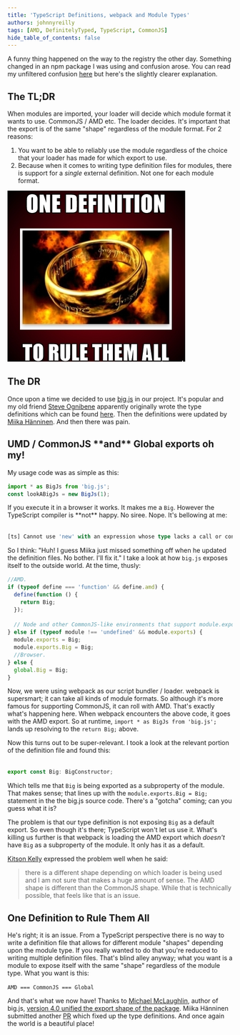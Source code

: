 ```yaml
---
title: 'TypeScript Definitions, webpack and Module Types'
authors: johnnyreilly
tags: [AMD, DefinitelyTyped, TypeScript, CommonJS]
hide_table_of_contents: false
---
```


A funny thing happened on the way to the registry the other day. Something changed in an npm package I was using and confusion arose. You can read my unfiltered confusion [here](https://github.com/Microsoft/TypeScript/issues/18791) but here's the slightly clearer explanation.

## The TL;DR

When modules are imported, your loader will decide which module format it wants to use. CommonJS / AMD etc. The loader decides. It's important that the export is of the same "shape" regardless of the module format. For 2 reasons:

1. You want to be able to reliably use the module regardless of the choice that your loader has made for which export to use.
2. Because when it comes to writing type definition files for modules, there is support for a _single_ external definition. Not one for each module format.

![](../static/blog/2017-10-20-typescript-definitions-webpack-and-module-types/one-definition-to-rule-them-all.jpg)

## The DR

Once upon a time we decided to use [big.js](https://github.com/MikeMcl/big.js/) in our project. It's popular and my old friend [Steve Ognibene](https://twitter.com/nycdotnet) apparently originally wrote the type definitions which can be found [here](https://github.com/DefinitelyTyped/DefinitelyTyped/tree/master/types/big.js). Then the definitions were updated by [Miika Hänninen](https://github.com/googol). And then there was pain.

## UMD / CommonJS \*\*and\*\* Global exports oh my!

My usage code was as simple as this:

```js twoslash
import * as BigJs from 'big.js';
const lookABigJs = new BigJs(1);
```

If you execute it in a browser it works. It makes me a `Big`. However the TypeScript compiler is \*\*not\*\* happy. No siree. Nope. It's bellowing at me:

```ts twoslash

[ts] Cannot use 'new' with an expression whose type lacks a call or construct signature.
```

So I think: "Huh! I guess Miika just missed something off when he updated the definition files. No bother. I'll fix it." I take a look at how `big.js` exposes itself to the outside world. At the time, thusly:

```js twoslash
//AMD.
if (typeof define === 'function' && define.amd) {
  define(function () {
    return Big;
  });

  // Node and other CommonJS-like environments that support module.exports.
} else if (typeof module !== 'undefined' && module.exports) {
  module.exports = Big;
  module.exports.Big = Big;
  //Browser.
} else {
  global.Big = Big;
}
```

Now, we were using webpack as our script bundler / loader. webpack is supersmart; it can take all kinds of module formats. So although it's more famous for supporting CommonJS, it can roll with AMD. That's exactly what's happening here. When webpack encounters the above code, it goes with the AMD export. So at runtime, `import * as BigJs from 'big.js';` lands up resolving to the `return Big;` above.

Now this turns out to be super-relevant. I took a look at the relevant portion of the definition file and found this:

```js twoslash

export const Big: BigConstructor;
```

Which tells me that `Big` is being exported as a subproperty of the module. That makes sense; that lines up with the `module.exports.Big = Big;` statement in the the big.js source code. There's a "gotcha" coming; can you guess what it is?

The problem is that our type definition is not exposing `Big` as a default export. So even though it's there; TypeScript won't let us use it. What's killing us further is that webpack is loading the AMD export which _doesn't_ have `Big` as a subproperty of the module. It only has it as a default.

[Kitson Kelly](https://twitter.com/kitsonk) expressed the problem well when he said:

> there is a different shape depending on which loader is being used and I am not sure that makes a huge amount of sense. The AMD shape is different than the CommonJS shape. While that is technically possible, that feels like that is an issue.

## One Definition to Rule Them All

He's right; it is an issue. From a TypeScript perspective there is no way to write a definition file that allows for different module "shapes" depending upon the module type. If you really wanted to do that you're reduced to writing multiple definition files. That's blind alley anyway; what you want is a module to expose itself with the same "shape" regardless of the module type. What you want is this:

`AMD === CommonJS === Global`

And that's what we now have! Thanks to [Michael McLaughlin](https://github.com/mikemcl), author of big.js, [version 4.0 unified the export shape of the package](https://github.com/MikeMcl/big.js/pull/87#issuecomment-332663587). Miika Hänninen submitted another [PR](https://github.com/DefinitelyTyped/DefinitelyTyped/pull/20096) which fixed up the type definitions. And once again the world is a beautiful place!
